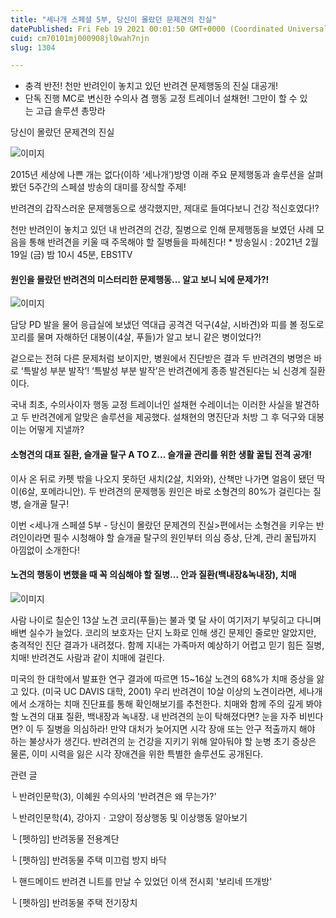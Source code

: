 ```yaml
---
title: "세나개 스페셜 5부, 당신이 몰랐던 문제견의 진실"
datePublished: Fri Feb 19 2021 00:01:50 GMT+0000 (Coordinated Universal Time)
cuid: cm70101mj000908jl0wah7njn
slug: 1304

---
```



- 충격 반전! 천만 반려인이 놓치고 있던 반려견 문제행동의 진실 대공개!
- 단독 진행 MC로 변신한 수의사 겸 행동 교정 트레이너 설채현! 그만이 할 수 있는 고급 솔루션 총망라

당신이 몰랐던 문제견의 진실

![이미지](https://cdn.hashnode.com/res/hashnode/image/upload/v1739250762837/a7bb4cb0-f4b9-4bc3-ac57-8b4d606b3dc3.jpeg)

2015년 세상에 나쁜 개는 없다(이하 ‘세나개’)방영 이래 주요 문제행동과 솔루션을 살펴봤던 5주간의 스페셜 방송의 대미를 장식할 주제!

반려견의 갑작스러운 문제행동으로 생각했지만, 제대로 들여다보니 건강 적신호였다!?

천만 반려인이 놓치고 있던 내 반려견의 건강, 질병으로 인해 문제행동을 보였던 사례 모음을 통해 반려견을 키울 때 주목해야 할 질병들을 파헤친다! * 방송일시 : 2021년 2월 19일 (금) 밤 10시 45분, EBS1TV

#### 원인을 몰랐던 반려견의 미스터리한 문제행동... 알고 보니 뇌에 문제가?!

![이미지](https://cdn.hashnode.com/res/hashnode/image/upload/v1739250764888/95a67f86-fa59-4acf-a540-204865d7554c.jpeg)

담당 PD 발을 물어 응급실에 보냈던 역대급 공격견 덕구(4살, 시바견)와 피를 볼 정도로 꼬리를 물며 자해하던 대봉이(4살, 푸들)가 알고 보니 같은 병이었다?!

겉으로는 전혀 다른 문제처럼 보이지만, 병원에서 진단받은 결과 두 반려견의 병명은 바로 ‘특발성 부분 발작’! ‘특발성 부분 발작’은 반려견에게 종종 발견된다는 뇌 신경계 질환이다.

국내 최초, 수의사이자 행동 교정 트레이너인 설채현 수레이너는 이러한 사실을 발견하고 두 반려견에게 알맞은 솔루션을 제공했다. 설채현의 명진단과 처방 그 후 덕구와 대봉이는 어떻게 지낼까?

#### 소형견의 대표 질환, 슬개골 탈구 A TO Z... 슬개골 관리를 위한 생활 꿀팁 전격 공개!

이사 온 뒤로 카펫 밖을 나오지 못하던 새치(2살, 치와와), 산책만 나가면 얼음이 됐던 딱이(6살, 포메라니안). 두 반려견의 문제행동 원인은 바로 소형견의 80%가 걸린다는 질병, 슬개골 탈구!

이번 <세나개 스페셜 5부 - 당신이 몰랐던 문제견의 진실>편에서는 소형견을 키우는 반려인이라면 필수 시청해야 할 슬개골 탈구의 원인부터 의심 증상, 단계, 관리 꿀팁까지 아낌없이 소개한다!

#### 노견의 행동이 변했을 때 꼭 의심해야 할 질병... 안과 질환(백내장&녹내장), 치매

![이미지](https://cdn.hashnode.com/res/hashnode/image/upload/v1739250766827/3d5671d4-abd7-44ea-b961-0a88cb07fff8.jpeg)

사람 나이로 칠순인 13살 노견 코리(푸들)는 불과 몇 달 사이 여기저기 부딪히고 다니며 배변 실수가 늘었다. 코리의 보호자는 단지 노화로 인해 생긴 문제인 줄로만 알았지만, 충격적인 진단 결과가 내려졌다. 함께 지내는 가족마저 예상하기 어렵고 믿기 힘든 질병, 치매! 반려견도 사람과 같이 치매에 걸린다.

미국의 한 대학에서 발표한 연구 결과에 따르면 15~16살 노견의 68%가 치매 증상을 앓고 있다. (미국 UC DAVIS 대학, 2001) 우리 반려견이 10살 이상의 노견이라면, 세나개에서 소개하는 치매 진단표를 통해 확인해보기를 추천한다. 치매와 함께 주의 깊게 봐야 할 노견의 대표 질환, 백내장과 녹내장. 내 반려견의 눈이 탁해졌다면? 눈을 자주 비빈다면? 이 두 질병을 의심하라! 만약 대처가 늦어지면 시각 장애 또는 안구 적출까지 해야 하는 불상사가 생긴다. 반려견의 눈 건강을 지키기 위해 알아둬야 할 눈병 초기 증상은 물론, 이미 시력을 잃은 시각 장애견을 위한 특별한 솔루션도 공개된다.

관련 글

└ 반려인문학(3), 이혜원 수의사의 '반려견은 왜 무는가?'

└ 반려인문학(4), 강아지ㆍ고양이 정상행동 및 이상행동 알아보기

└ [펫하임] 반려동물 전용계단

└ [펫하임] 반려동물 주택 미끄럼 방지 바닥

└ 핸드메이드 반려견 니트를 만날 수 있었던 이색 전시회 '보리네 뜨개방'

└ [펫하임] 반려동물 주택 전기장치
